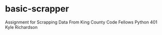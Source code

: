 # basic-scrapper
Assignment for Scrapping Data From King County
Code Fellows Python 401
Kyle Richardson
